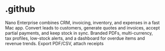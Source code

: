 # .github
Nano Enterprise combines CRM, invoicing, inventory, and expenses in a fast Mac app. Convert leads to customers, generate quotes and invoices, accept partial payments, and keep stock in sync. Branded PDFs, multi-currency, tax profiles, low-stock alerts, and a dashboard for overdue items and revenue trends. Export PDF/CSV, attach receipts
